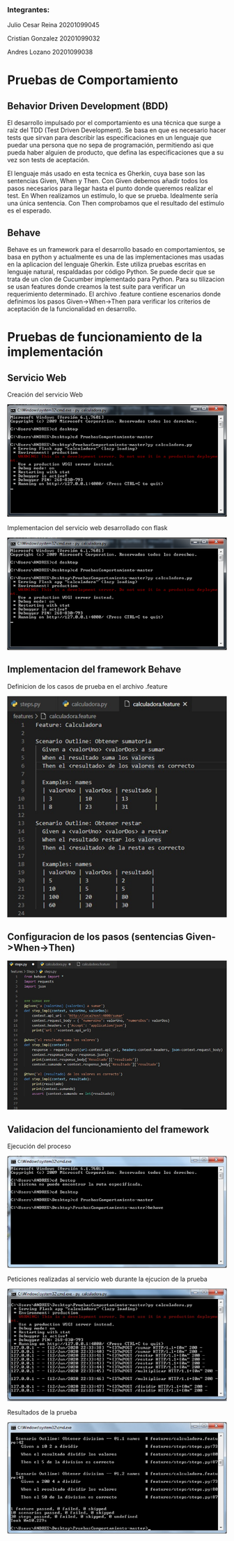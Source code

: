 ### Integrantes: 

Julio Cesar Reina      20201099045

Cristian Gonzalez   20201099032

Andres Lozano          20201099038

# Pruebas de Comportamiento

## Behavior Driven Development (BDD)
El desarrollo impulsado por el comportamiento es una técnica que surge a raíz del TDD (Test Driven Development). Se basa en que es necesario hacer tests que sirvan para describir las especificaciones en un lenguaje que puedar una persona que no sepa de programación, permitiendo asi que pueda haber alguien de producto, que defina las especificaciones que a su vez son tests de aceptación.

El lenguaje más usado en esta tecnica es Gherkin, cuya base son las sentencias Given, When y Then. Con Given debemos añadir todos los pasos necesarios para llegar hasta el punto donde queremos realizar el test. En When realizamos un estímulo, lo que se prueba. Idealmente sería una única sentencia. Con Then comprobamos que el resultado del estímulo es el esperado.

## Behave 
Behave es un framework para el desarrollo basado en comportamientos, se basa en python y actualmente es una de las implementaciones mas usadas en la aplicacion del lenguaje Gherkin. Este utiliza pruebas escritas en lenguaje natural, respaldadas por código Python. Se puede decir que se trata de un clon de Cucumber implementado para Python. Para su tilizacion se usan features donde creamos la test suite para verificar un requerimiento determinado. El archivo .feature contiene escenarios donde definimos los pasos Given->When->Then para verificar los criterios de aceptación de la funcionalidad en desarrollo.

# Pruebas de funcionamiento de la implementación 

## Servicio Web
Creación del servicio Web

![FIGURA 1](img/calculadora.jpg)

Implementacion del servicio web desarrollado con flask 

![FIGURA 1](img/calculadora.jpg)

## Implementacion del framework Behave

Definicion de los casos de prueba en el archivo .feature

![FIGURA 2](img/feature.jpg)

## Configuracion de los pasos (sentencias Given->When->Then)

![FIGURA 2](img/steps.jpg)

## Validacion del funcionamiento del framework 

Ejecución del proceso

![FIGURA 2](img/behave.jpg)

Peticiones realizadas al servicio web durante la ejcucion de la prueba

![FIGURA 4](img/calculadora_2.jpg)

Resultados de la prueba

![FIGURA 3](img/resultados.jpg)


